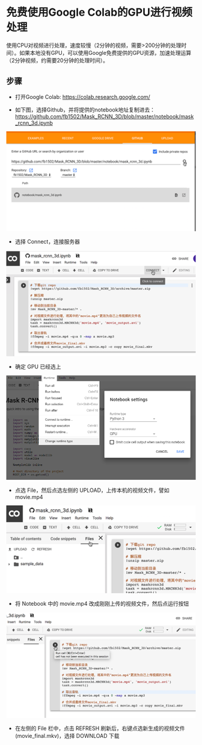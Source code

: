 # 免费使用Google Colab的GPU进行视频处理

使用CPU对视频进行处理，速度较慢（2分钟的视频，需要>200分钟的处理时间）。如果本地没有GPU，可以使用Google免费提供的GPU资源，加速处理运算（2分钟视频，约需要20分钟的处理时间）。

## 步骤

* 打开Google Colab: https://colab.research.google.com/

* 如下图，选择Github，并将提供的notebook地址复制进去：https://github.com/fb1502/Mask_RCNN_3D/blob/master/notebook/mask_rcnn_3d.ipynb 

![](images/notebook01.png)

* 选择 Connect，连接服务器

![](images/notebook02.png)

* 确定 GPU 已经选上

![](images/notebook03.png)

* 点选 File，然后点选左侧的 UPLOAD，上传本机的视频文件，譬如 movie.mp4

![](images/notebook04.png)

* 将 Notebook 中的 movie.mp4 改成刚刚上传的视频文件，然后点运行按钮

![](images/notebook05.png)

* 在左侧的 File 栏中，点击 REFRESH 刷新后，右键点选新生成的视频文件(movie_final.mkv)，选择 DOWNLOAD 下载

